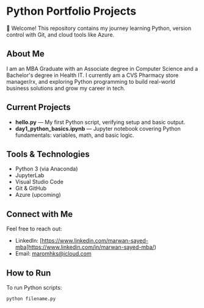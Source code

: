 # Python Portfolio Projects

👋 Welcome! This repository contains my journey learning Python, version control with Git, and cloud tools like Azure.

## About Me
I am an MBA Graduate with an Associate degree in Computer Science and a Bachelor's degree in Health IT. I currently am a CVS Pharmacy store manager/rx, and exploring Python programming to build real-world business solutions and grow my career in tech.

## Current Projects
- **hello.py** — My first Python script, verifying setup and basic output.
- **day1_python_basics.ipynb** — Jupyter notebook covering Python fundamentals: variables, math, and basic logic.

## Tools & Technologies
- Python 3 (via Anaconda)
- JupyterLab
- Visual Studio Code
- Git & GitHub
- Azure (upcoming)

## Connect with Me

Feel free to reach out:

- LinkedIn: [https://www.linkedin.com/marwan-sayed-mba]https://www.linkedin.com/in/marwan-sayed-mba/)
- Email: maromhks@icloud.com

## How to Run
To run Python scripts:
```bash
python filename.py
